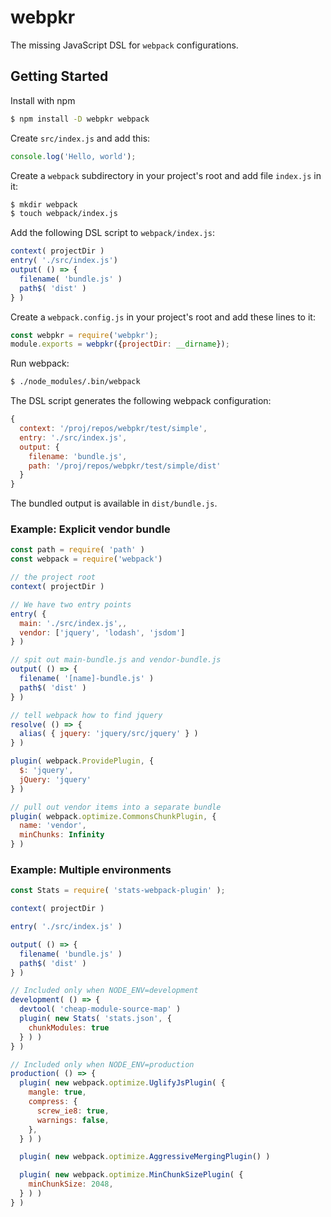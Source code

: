 # webpkr
The missing JavaScript DSL for `webpack` configurations.

## Getting Started
 Install with npm
```bash
$ npm install -D webpkr webpack

```
Create `src/index.js` and add this:
```javascript
console.log('Hello, world');
```

Create a `webpack` subdirectory in your project's root and add file `index.js` in it:
```bash
$ mkdir webpack
$ touch webpack/index.js
```

Add the following DSL script to `webpack/index.js`:

```javascript
context( projectDir )
entry( './src/index.js')
output( () => {
  filename( 'bundle.js' )
  path$( 'dist' )
} )
```

Create a `webpack.config.js` in your project's root and add these lines to it:

```javascript
const webpkr = require('webpkr');
module.exports = webpkr({projectDir: __dirname});
```

Run webpack:

```bash
$ ./node_modules/.bin/webpack
```

The DSL script generates the following webpack configuration:

```JavaScript
{
  context: '/proj/repos/webpkr/test/simple',
  entry: './src/index.js',
  output: {
    filename: 'bundle.js',
    path: '/proj/repos/webpkr/test/simple/dist'
  }
}
```

The bundled output is available in `dist/bundle.js`.

### Example: Explicit vendor bundle

```javascript
const path = require( 'path' )
const webpack = require('webpack')

// the project root
context( projectDir )

// We have two entry points
entry( {
  main: './src/index.js',,
  vendor: ['jquery', 'lodash', 'jsdom']
} )

// spit out main-bundle.js and vendor-bundle.js
output( () => {
  filename( '[name]-bundle.js' )
  path$( 'dist' )
} )

// tell webpack how to find jquery
resolve( () => {
  alias( { jquery: 'jquery/src/jquery' } )
} )

plugin( webpack.ProvidePlugin, {
  $: 'jquery',
  jQuery: 'jquery'
} )

// pull out vendor items into a separate bundle
plugin( webpack.optimize.CommonsChunkPlugin, {
  name: 'vendor',
  minChunks: Infinity
} )

```

### Example: Multiple environments
```javascript
const Stats = require( 'stats-webpack-plugin' );

context( projectDir )

entry( './src/index.js' )

output( () => {
  filename( 'bundle.js' )
  path$( 'dist' )
} )

// Included only when NODE_ENV=development
development( () => {
  devtool( 'cheap-module-source-map' )
  plugin( new Stats( 'stats.json', {
    chunkModules: true
  } ) )
} )

// Included only when NODE_ENV=production
production( () => {
  plugin( new webpack.optimize.UglifyJsPlugin( {
    mangle: true,
    compress: {
      screw_ie8: true,
      warnings: false,
    },
  } ) )

  plugin( new webpack.optimize.AggressiveMergingPlugin() )

  plugin( new webpack.optimize.MinChunkSizePlugin( {
    minChunkSize: 2048,
  } ) )
} )

```
